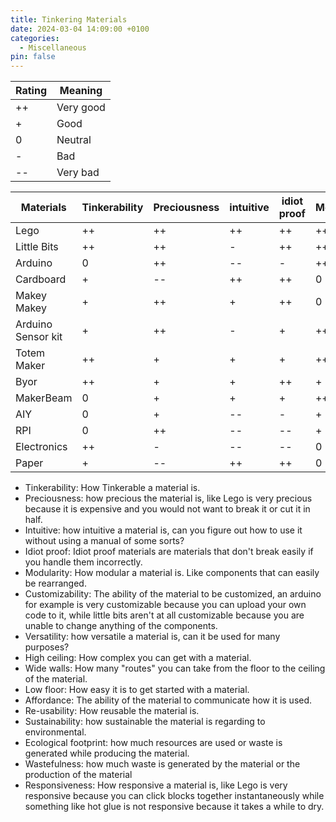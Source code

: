 ```yaml
---
title: Tinkering Materials
date: 2024-03-04 14:09:00 +0100
categories:
  - Miscellaneous
pin: false
---
```

| Rating | Meaning   |
| ------ | --------- |
| ++     | Very good |
| +      | Good      |
| 0      | Neutral   |
| -      | Bad       |
| --     | Very bad  |

| Materials          | Tinkerability | Preciousness | intuitive | idiot proof | Modularity | Customizability | Versatility | High ceiling | Wide Walls | Low floor | Affordance | Re-usability | sustainability | Ecological footprint | Wastefulness | Responsiveness |
| ------------------ | ------------- | ------------ | --------- | ----------- | ---------- | --------------- | ----------- | ------------ | ---------- | --------- | ---------- | ------------ | -------------- | -------------------- | ------------ | -------------- |
| Lego               | ++            | ++           | ++        | ++          | ++         | -               | ++          | ++           | +          | ++        | ++         | ++           | --             | --                   | +            | ++             |
| Little Bits        | ++            | ++           | -         | ++          | ++         | --              | -           | -            | --         | +         | +          | ++           | 0              | --                   | -            | ++             |
| Arduino            | 0             | ++           | --        | -           | ++         | ++              | ++          | ++           | ++         | --        | --         | ++           | 0              | --                   | -            | -              |
| Cardboard          | +             | --           | ++        | ++          | 0          | ++              | ++          | -            | -          | ++        | +          | --           | ++             | 0                    | --           | ++             |
| Makey Makey        | +             | ++           | +         | ++          | 0          | +               | -           | -            | -          | +         | +          | ++           | 0              | --                   | -            | ++             |
| Arduino Sensor kit | +             | ++           | -         | +           | ++         | ++              | ++          | ++           | ++         | --        | --         | ++           | 0              | --                   | -            | -              |
| Totem Maker        | ++            | +            | +         | +           | ++         | +               | +           | +            | +          | 0         | -          | +            | 0              | --                   | -            | +              |
| Byor               | ++            | +            | +         | ++          | +          | -               | --          | -            | -          | ++        | 0          | ++           | 0              | --                   | -            | ++             |
| MakerBeam          | 0             | +            | +         | +           | ++         | --              | --          | --           | -          | ++        | +          | +            | 0              | -                    | -            | ++             |
| AIY                | 0             | +            | --        | -           | +          | -               | --          | -            | -          | +         | -          | ++           | 0              | --                   | -            | -              |
| RPI                | 0             | ++           | --        | --          | +          | +               | ++          | ++           | ++         | -         | -          | ++           | 0              | --                   | -            | -              |
| Electronics        | ++            | -            | --        | --          | 0          | -               | ++          | ++           | ++         | ++        | --         | +            | 0              | --                   | -            | +              |
| Paper              | +             | --           | ++        | ++          | 0          | +               | -           | --           | -          | ++        | ++         | --           | ++             | 0                    | 0            | ++             |

- Tinkerability: How Tinkerable a material is.
- Preciousness: how precious the material is, like Lego is very precious because it is expensive and you would not want to break it or cut it in half.
- Intuitive: how intuitive a material is, can you figure out how to use it without using a manual of some sorts?
- Idiot proof: Idiot proof materials are materials that don't break easily if you handle them incorrectly.
- Modularity: How modular a material is. Like components that can easily be rearranged.
- Customizability: The ability of the material to be customized, an arduino for example is very customizable because you can upload your own code to it, while little bits aren't at all customizable because you are unable to change anything of the components.
- Versatility: how versatile a material is, can it be used for many purposes?
- High ceiling: How complex you can get with a material.
- Wide walls: How many "routes" you can take from the floor to the ceiling of the material.
- Low floor: How easy it is to get started with a material.
- Affordance: The ability of the material to communicate how it is used.
- Re-usability: How reusable the material is.
- Sustainability: how sustainable the material is regarding to environmental.
- Ecological footprint: how much resources are used or waste is generated while producing the material.
- Wastefulness: how much waste is generated by the material or the production of the material
- Responsiveness: How responsive a material is, like Lego is very responsive because you can click blocks together instantaneously while something like hot glue is not responsive because it takes a while to dry.
